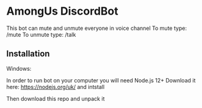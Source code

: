 # AmongUs DiscordBot

This bot can mute and unmute everyone in voice channel
To mute type: /mute
To unmute type: /talk


## Installation

Windows:

In order to run bot on your computer you will need Node.js 12+
Download it here: https://nodejs.org/uk/ and intstall

Then download this repo and unpack it


